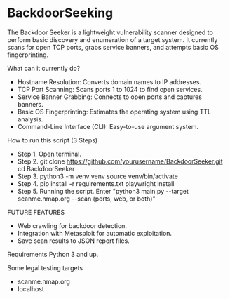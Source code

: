 # BackdoorSeeking
The Backdoor Seeker is a lightweight vulnerability scanner designed to perform basic discovery and enumeration of a target system.
It currently scans for open TCP ports, grabs service banners, and attempts basic OS fingerprinting.

What can it currently do?
- Hostname Resolution: Converts domain names to IP addresses.
- TCP Port Scanning: Scans ports 1 to 1024 to find open services.
- Service Banner Grabbing: Connects to open ports and captures banners.
- Basic OS Fingerprinting: Estimates the operating system using TTL analysis.
- Command-Line Interface (CLI): Easy-to-use argument system.

How to run this script (3 Steps)
- Step 1. 
        Open terminal.
- Step 2. 
        git clone https://github.com/yourusername/BackdoorSeeker.git
        cd BackdoorSeeker
- Step 3. 
        python3 -m venv venv
        source venv/bin/activate
- Step 4.
        pip install -r requirements.txt
        playwright install
- Step 5. 
        Running the script.
        Enter "python3 main.py --target scanme.nmap.org --scan (ports, web, or both)"

FUTURE FEATURES
- Web crawling for backdoor detection.
- Integration with Metasploit for automatic exploitation.
- Save scan results to JSON report files.

Requirements
Python 3 and up.

Some legal testing targets
- scanme.nmap.org
- localhost